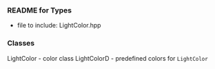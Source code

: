 ### README for Types

- file to include: LightColor.hpp

### Classes

LightColor - color class
LightColorD - predefined colors for	`LightColor`
